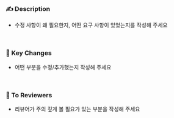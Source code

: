 ### ✍️ Description
- 수정 사항이 왜 필요한지, 어떤 요구 사항이 있었는지를 작성해 주세요

<br>

### 🎯 Key Changes
- 어떤 부분을 수정/추가했는지 작성해 주세요

<br>

### 💬 To Reviewers
- 리뷰어가 주의 깊게 볼 필요가 있는 부분을 작성해 주세요
